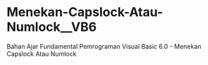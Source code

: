 # Menekan-Capslock-Atau-Numlock__VB6
Bahan Ajar Fundamental Pemrograman Visual Basic 6.0 - Menekan Capslock Atau Numlock
